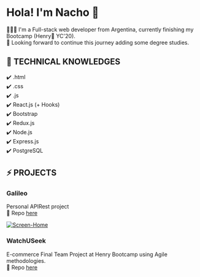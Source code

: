 # Hola! I'm Nacho 👋

👨🏽‍💻 I'm a Full-stack web developer from Argentina, currently finishing my Bootcamp (Henry🚀  YC'20). <br>
🌱 Looking forward to continue this journey adding some degree studies. <br>

## 🧠 TECHNICAL KNOWLEDGES <br>
✔️ .html <br>
✔️ .css <br>
✔️ .js <br>
✔️ React.js (+ Hooks) <br> 
✔️ Bootstrap <br>
✔️ Redux.js <br>
✔️ Node.js <br>
✔️ Express.js <br>
✔️ PostgreSQL <br>


## ⚡ PROJECTS  <br>
### Galileo <br>
Personal APIRest project <br>
🌱 Repo <a href="https://github.com/ignaciofpqr/Galileo" target="_blank"> here </a><br>

<a href="https://ibb.co/hY50Y5p"><img src="https://i.ibb.co/DrXdrX3/Screen-Home.png" alt="Screen-Home" border="0"></a>


### WatchUSeek <br>
E-commerce Final Team Project at Henry Bootcamp using Agile methodologies. <br>
🌱 Repo <a href="https://github.com/ignaciofpqr/Watchuseek" target="_blank"> here </a><br>
